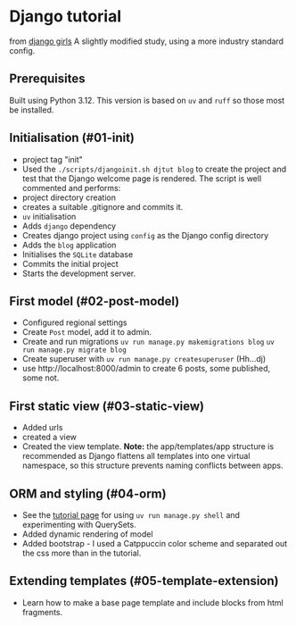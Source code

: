# Django tutorial

from [django girls](https://tutorial.djangogirls.org/en/)
A slightly modified study, using a more industry standard config.
 
## Prerequisites
Built using Python 3.12. This version is based on `uv` and `ruff` so those most be installed.
 
## Initialisation (#01-init)

- project tag "init"
- Used the `./scripts/djangoinit.sh djtut blog` to create the project and test that the Django welcome page is rendered. The script is well commented and performs:
- project directory creation
- creates a suitable .gitignore and commits it.
- `uv` initialisation
- Adds `django` dependency
- Creates django project using `config` as the Django config directory
- Adds the `blog` application
- Initialises the `SQLite` database
- Commits the initial project
- Starts the development server.

## First model (#02-post-model)
- Configured regional settings
- Create `Post` model, add it to admin.
- Create and run migrations `uv run manage.py makemigrations blog` `uv run manage.py migrate blog`
- Create superuser with `uv run manage.py createsuperuser` (Hh...dj)
- use http://localhost:8000/admin to create 6 posts, some published, some not.

## First static view (#03-static-view)
- Added urls
- created a view
- Created the view template. **Note:** the app/templates/app structure is recommended as Django flattens all templates into one virtual namespace, so this structure prevents naming conflicts between apps.

## ORM and styling (#04-orm)
 - See the [tutorial page](https://tutorial.djangogirls.org/en/django_orm/) for using `uv run manage.py shell` and experimenting with QuerySets.
 - Added dynamic rendering of model
 - Added bootstrap - I used a Catppuccin color scheme and separated out the css more than in the tutorial.

## Extending templates (#05-template-extension)
 - Learn how to make a base page template and include blocks from html fragments.